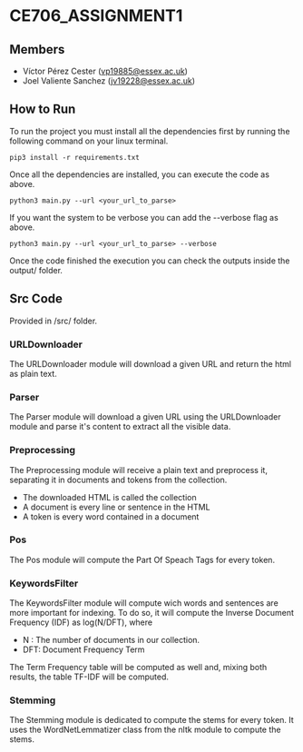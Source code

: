# CE706_ASSIGNMENT1

## Members

* Víctor Pérez Cester 	(vp19885@essex.ac.uk) 
* Joel Valiente Sanchez (jv19228@essex.ac.uk) 

## How to Run

To run the project you must install all the dependencies first by running the following command on your linux terminal.

    pip3 install -r requirements.txt

Once all the dependencies are installed, you can execute the code as above.

    python3 main.py --url <your_url_to_parse>

If you want the system to be verbose you can add the --verbose flag as above.

    python3 main.py --url <your_url_to_parse> --verbose

Once the code finished the execution you can check the outputs inside the output/ folder.


## Src Code
Provided in /src/ folder.

### URLDownloader

The URLDownloader module will download a given URL and return the html as plain text. 

### Parser

The Parser module will download a given URL using the URLDownloader module and parse it's content to extract all the visible
data. 

### Preprocessing

The Preprocessing module will receive a plain text and preprocess it, separating it in documents and tokens from the collection.

* The downloaded HTML is called the collection
* A document is every line or sentence in the HTML
* A token is every word contained in a document

### Pos

The Pos module will compute the Part Of Speach Tags for every token.

### KeywordsFilter

The KeywordsFilter module will compute wich words and sentences are more important for indexing. To do so, it will compute
the Inverse Document Frequency (IDF) as log(N/DFT), where

* N : The number of documents in our collection.
* DFT: Document Frequency Term

The Term Frequency table will be computed as well and, mixing both results, the table TF-IDF will be computed.

### Stemming 
The Stemming module is dedicated to compute the stems for every token. It uses the WordNetLemmatizer class from the nltk module to compute the stems. 
